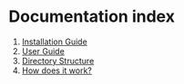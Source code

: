 # Documentation index

1. [Installation Guide](01_installation.md)
2. [User Guide](02_user_guide.md)
3. [Directory Structure](03_directory_structure.md)
4. [How does it work?](04_how_it_works.md)
